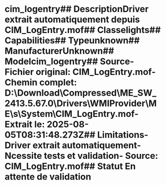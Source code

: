 # cim_logentry##  DescriptionDriver extrait automatiquement depuis CIM_LogEntry.mof##  Classelights##  Capabilities##  Typeunknown##  ManufacturerUnknown##  Modelcim_logentry##  Source- **Fichier original**: CIM_LogEntry.mof- **Chemin complet**: D:\Download\Compressed\ME_SW_2413.5.67.0\Drivers\WMIProvider\ME\s\System\CIM_LogEntry.mof- **Extrait le**: 2025-08-05T08:31:48.273Z##  Limitations- Driver extrait automatiquement- Ncessite tests et validation- Source: CIM_LogEntry.mof##  Statut En attente de validation